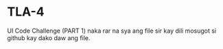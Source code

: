# TLA-4
 UI Code Challenge (PART 1)
naka rar na sya ang file sir kay dili mosugot si github kay dako daw ang file.
